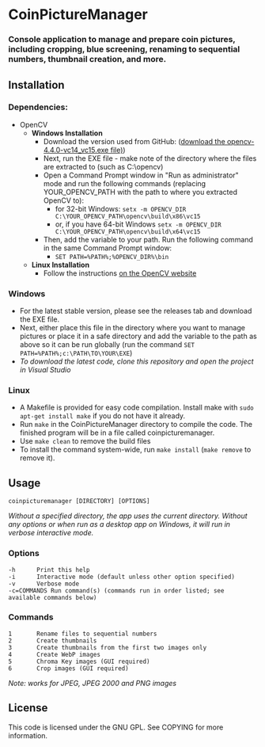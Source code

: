 # CoinPictureManager
### Console application to manage and prepare coin pictures, including cropping, blue screening, renaming to sequential numbers, thumbnail creation, and more.

## Installation
### Dependencies:
-  OpenCV
	- **Windows Installation**
		- Download the version used from GitHub: ([download the opencv-4.4.0-vc14_vc15.exe file)](https://github.com/opencv/opencv/releases/tag/4.4.0))
		- Next, run the EXE file - make note of the directory where the files are extracted to (such as C:\opencv)
		- Open a Command Prompt window in "Run as administrator" mode and run the following commands (replacing YOUR_OPENCV_PATH with the path to where you extracted OpenCV to):
			- for 32-bit Windows:
			`setx -m OPENCV_DIR C:\YOUR_OPENCV_PATH\opencv\build\x86\vc15`
			- or, if you have 64-bit Windows
			`setx -m OPENCV_DIR C:\YOUR_OPENCV_PATH\opencv\build\x64\vc15`
		- Then, add the variable to your path. Run the following command in the same Command Prompt window:
			- `SET PATH=%PATH%;%OPENCV_DIR%\bin`
	- **Linux Installation**
		- Follow the instructions [on the OpenCV website](https://docs.opencv.org/2.4/doc/tutorials/introduction/linux_install/linux_install.html#linux-installation)

### Windows
- For the latest stable version, please see the releases tab and download the EXE file.
- Next, either place this file in the directory where you want to manage pictures or place it in a safe directory and add the variable to the path as above so it can be run globally (run the command `SET PATH=%PATH%;c:\PATH\TO\YOUR\EXE`)
- *To download the latest code, clone this repository and open the project in Visual Studio*

### Linux
- A Makefile is provided for easy code compilation. Install make with `sudo apt-get install make` if you do not have it already.
- Run `make` in the CoinPictureManager directory to compile the code. The finished program will be in a file called coinpicturemanager.
- Use `make clean` to remove the build files
- To install the command system-wide, run `make install` (`make remove` to remove it).

## Usage
`coinpicturemanager [DIRECTORY] [OPTIONS]`

*Without a specified directory, the app uses the current directory. Without any options or when run as a desktop app on Windows, it will run in verbose interactive mode.*

### Options
	-h		Print this help
	-i		Interactive mode (default unless other option specified)
	-v		Verbose mode
	-c=COMMANDS	Run command(s) (commands run in order listed; see available commands below)

### Commands
	1		Rename files to sequential numbers
	2		Create thumbnails
	3		Create thumbnails from the first two images only
	4		Create WebP images
	5		Chroma Key images (GUI required)
	6		Crop images (GUI required)

*Note: works for JPEG, JPEG 2000 and PNG images*

## License
This code is licensed under the GNU GPL. See COPYING for more information.